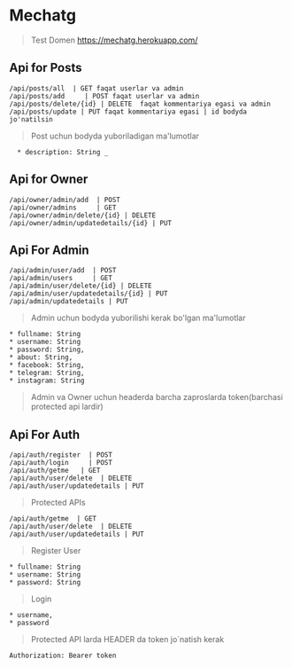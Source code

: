 #  Mechatg
> Test Domen https://mechatg.herokuapp.com/

## Api for Posts
``` 
/api/posts/all  | GET faqat userlar va admin
/api/posts/add     | POST faqat userlar va admin
/api/posts/delete/{id} | DELETE  faqat kommentariya egasi va admin 
/api/posts/update | PUT faqat kommentariya egasi | id bodyda jo'natilsin 
  ```
 > Post uchun bodyda yuboriladigan ma'lumotlar
 ``` body:
   * description: String _
```
## Api for Owner
```
/api/owner/admin/add  | POST 
/api/owner/admins     | GET
/api/owner/admin/delete/{id} | DELETE
/api/owner/admin/updatedetails/{id} | PUT
```
## Api For Admin
```
/api/admin/user/add  | POST 
/api/admin/users     | GET
/api/admin/user/delete/{id} | DELETE
/api/admin/user/updatedetails/{id} | PUT
/api/admin/updatedetails | PUT 
``` 
> Admin uchun bodyda yuborilishi kerak bo'lgan ma'lumotlar
``` body:
* fullname: String 
* username: String
* password: String,
* about: String,
* facebook: String,
* telegram: String,
* instagram: String
```

> Admin va Owner uchun headerda barcha zaproslarda token(barchasi protected api lardir)

## Api For Auth
```
/api/auth/register  | POST
/api/auth/login     | POST
/api/auth/getme   | GET 
/api/auth/user/delete  | DELETE
/api/auth/user/updatedetails | PUT 
```
> Protected APIs
```
/api/auth/getme  | GET
/api/auth/user/delete  | DELETE
/api/auth/user/updatedetails | PUT 
```
> Register User
```
* fullname: String 
* username: String
* password: String
```
> Login
```
* username,
* password
```
> Protected API larda HEADER da token jo`natish kerak

``` Authorization: Bearer token ```
